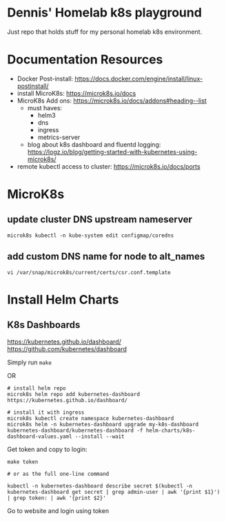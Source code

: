 # Dennis' Homelab k8s playground
Just repo that holds stuff for my personal homelab k8s environment.

# Documentation Resources
- Docker Post-install: https://docs.docker.com/engine/install/linux-postinstall/
- install MicroK8s: https://microk8s.io/docs
- MicroK8s Add ons: https://microk8s.io/docs/addons#heading--list
    - must haves:
        - helm3
        - dns
        - ingress
        - metrics-server
    - blog about k8s dashboard and fluentd logging: https://logz.io/blog/getting-started-with-kubernetes-using-microk8s/
- remote kubectl access to cluster: https://microk8s.io/docs/ports

# MicroK8s
## update cluster DNS upstream nameserver
```microk8s kubectl -n kube-system edit configmap/coredns```

## add custom DNS name for node to alt_names
```vi /var/snap/microk8s/current/certs/csr.conf.template```

# Install Helm Charts
## K8s Dashboards
https://kubernetes.github.io/dashboard/
https://github.com/kubernetes/dashboard

Simply run `make`

OR

```
# install helm repo
microk8s helm repo add kubernetes-dashboard https://kubernetes.github.io/dashboard/

# install it with ingress
microk8s kubectl create namespace kubernetes-dashboard
microk8s helm -n kubernetes-dashboard upgrade my-k8s-dashboard kubernetes-dashboard/kubernetes-dashboard -f helm-charts/k8s-dashboard-values.yaml --install --wait
```

Get token and copy to login:
```
make token

# or as the full one-line command

kubectl -n kubernetes-dashboard describe secret $(kubectl -n kubernetes-dashboard get secret | grep admin-user | awk '{print $1}') | grep token: | awk '{print $2}'
```

Go to website and login using token
